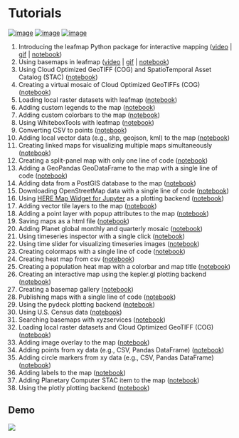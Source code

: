 # Tutorials

[![image](https://colab.research.google.com/assets/colab-badge.svg)](https://gishub.org/leafmap-colab)
[![image](https://mybinder.org/badge_logo.svg)](https://gishub.org/leafmap-binder)
[![image](https://mybinder.org/badge_logo.svg)](https://gishub.org/leafmap-binder)

1. Introducing the leafmap Python package for interactive mapping ([video](https://youtu.be/-UPt7x3Gn60) | [gif](https://i.imgur.com/2pRxunR.gif) | [notebook](https://leafmap.org/notebooks/01_leafmap_intro))
2. Using basemaps in leafmap ([video](https://youtu.be/uylpjbDZesY) | [gif](https://youtu.be/-lOo-vxjrDM) | [notebook](https://leafmap.org/notebooks/02_using_basemaps))
3. Using Cloud Optimized GeoTIFF (COG) and SpatioTemporal Asset Catalog (STAC) ([notebook](https://leafmap.org/notebooks/03_cog_stac))
4. Creating a virtual mosaic of Cloud Optimized GeoTIFFs (COG) ([notebook](https://leafmap.org/notebooks/04_cog_mosaic))
5. Loading local raster datasets with leafmap ([notebook](https://leafmap.org/notebooks/05_load_raster))
6. Adding custom legends to the map ([notebook](https://leafmap.org/notebooks/06_legend))
7. Adding custom colorbars to the map ([notebook](https://leafmap.org/notebooks/07_colorbar))
8. Using WhiteboxTools with leafmap ([notebook](https://leafmap.org/notebooks/08_whitebox))
9. Converting CSV to points ([notebook](https://leafmap.org/notebooks/09_csv_to_points))
10. Adding local vector data (e.g., shp, geojson, kml) to the map ([notebook](https://leafmap.org/notebooks/10_add_vector))
11. Creating linked maps for visualizing multiple maps simultaneously ([notebook](https://leafmap.org/notebooks/11_linked_maps))
12. Creating a split-panel map with only one line of code ([notebook](https://leafmap.org/notebooks/12_split_map))
13. Adding a GeoPandas GeoDataFrame to the map with a single line of code ([notebook](https://leafmap.org/notebooks/13_geopandas))
14. Adding data from a PostGIS database to the map ([notebook](https://leafmap.org/notebooks/14_postgis))
15. Downloading OpenStreetMap data with a single line of code ([notebook](https://leafmap.org/notebooks/15_openstreetmap))
16. Using [HERE Map Widget for Jupyter](https://github.com/heremaps/here-map-widget-for-jupyter) as a plotting backend ([notebook](https://leafmap.org/notebooks/16_heremap))
17. Adding vector tile layers to the map ([notebook](https://leafmap.org/notebooks/17_vector_tile_layer))
18. Adding a point layer with popup attributes to the map ([notebook](https://leafmap.org/notebooks/18_point_layer))
19. Saving maps as a html file ([notebook](https://leafmap.org/notebooks/19_map_to_html))
20. Adding Planet global monthly and quarterly mosaic ([notebook](https://leafmap.org/notebooks/20_planet_imagery))
21. Using timeseries inspector with a single click ([notebook](https://leafmap.org/notebooks/21_ts_inspector))
22. Using time slider for visualizing timeseries images ([notebook](https://leafmap.org/notebooks/22_time_slider))
23. Creating colormaps with a single line of code ([notebook](https://leafmap.org/notebooks/23_colormaps))
24. Creating heat map from csv ([notebook](https://leafmap.org/notebooks/24_heatmap))
25. Creating a population heat map with a colorbar and map title ([notebook](https://leafmap.org/notebooks/25_map_title))
26. Creating an interactive map using the kepler.gl plotting backend ([notebook](https://leafmap.org/notebooks/26_kepler_gl))
27. Creating a basemap gallery ([notebook](https://leafmap.org/notebooks/27_basemap_gallery))
28. Publishing maps with a single line of code ([notebook](https://leafmap.org/notebooks/28_publish_map))
29. Using the pydeck plotting backend ([notebook](https://leafmap.org/notebooks/29_pydeck))
30. Using U.S. Census data ([notebook](https://leafmap.org/notebooks/30_census_data))
31. Searching basemaps with xyzservices ([notebook](https://leafmap.org/notebooks/31_search_basemaps))
32. Loading local raster datasets and Cloud Optimized GeoTIFF (COG) ([notebook](https://leafmap.org/notebooks/32_local_tile))
33. Adding image overlay to the map ([notebook](https://leafmap.org/notebooks/33_image_overlay))
34. Adding points from xy data (e.g., CSV, Pandas DataFrame) ([notebook](https://leafmap.org/notebooks/34_add_points_from_xy))
35. Adding circle markers from xy data (e.g., CSV, Pandas DataFrame) ([notebook](https://leafmap.org/notebooks/35_circle_markers))
36. Adding labels to the map ([notebook](https://leafmap.org/notebooks/36_add_labels))
37. Adding Planetary Computer STAC item to the map ([notebook](https://leafmap.org/notebooks/37_planetary_computer))
38. Using the plotly plotting backend ([notebook](https://leafmap.org/notebooks/38_plotly))

## Demo

![](https://wetlands.io/file/images/leafmap_demo.gif)
